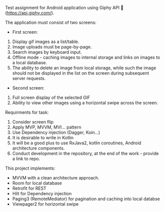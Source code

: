 Test assignment for Android application using Giphy API 🔗 (https://api.giphy.com/).

The application must consist of two screens:
 
- First screen:
1. Display gif images as a list/table.
2. Image uploads must be page-by-page.
3. Search images by keyboard input.
4. Offline mode - caching images to internal storage and links on images to a local database.
5. The ability to delete an image from local storage, while such the image should not be displayed in the list on the screen during subsequent server requests.

- Second screen:
1. Full screen display of the selected GIF
2. Ability to view other images using a horizontal swipe across the screen.

Requirments for task:
1. Consider screen flip
2. Apply MVP, MVVM, MVI... pattern
3. Use Dependency injection (Dagger, Koin...)
4. It is desirable to write in Kotlin
5. It will be a good plus to use RxJava2, kotlin coroutines, Android
architecture components.
6. Conduct development in the repository, at the end of the work - provide a link to repo.


 This project implements:
- MVVM with a clean architecture approach.
- Room for local database
- Retrofit for REST
- Hilt for Dependency injection
- Paging3 (RemoteMediator) for pagination and caching into local databse
- Viewpager2 for horizontal swipe
